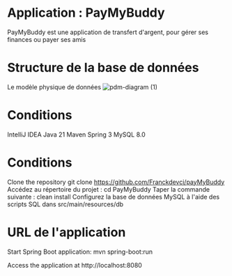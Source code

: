 # Application : PayMyBuddy
PayMyBuddy est une application de transfert d'argent, pour gérer ses finances ou payer ses amis

# Structure de la base de données
Le modèle physique de données
![pdm-diagram (1)](https://github.com/user-attachments/assets/414d366b-8157-487b-ad65-96c1bd9e3b48)

# Conditions 

IntelliJ IDEA
Java 21
Maven
Spring 3
MySQL 8.0 

# Conditions 

Clone the repository
git clone https://github.com/Franckdevci/payMyBuddy
Accédez au répertoire du projet : cd PayMyBuddy
Taper la commande suivante : clean install
Configurez la base de données MySQL à l'aide des scripts SQL dans src/main/resources/db


# URL de l'application

Start Spring Boot application: mvn spring-boot:run

Access the application at http://localhost:8080
